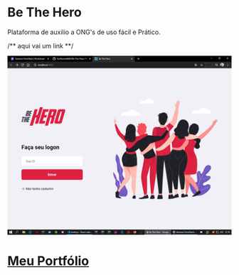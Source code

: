 # Be The Hero

 Plataforma de auxilio a ONG's de uso fácil e Prático.

/** aqui vai um link **/

<!DOCTYPE html>

<html lang="pt-br">

<head>
    <meta charset="utf-8"/>
</head>
<body>
  
  <img src="assets/BeTheHeroLogon.jpg"/>

<h1><a href="https://guilhermemag.github.io/" target="_blank"> Meu Portfólio </a></h1>

</body>
</html>

